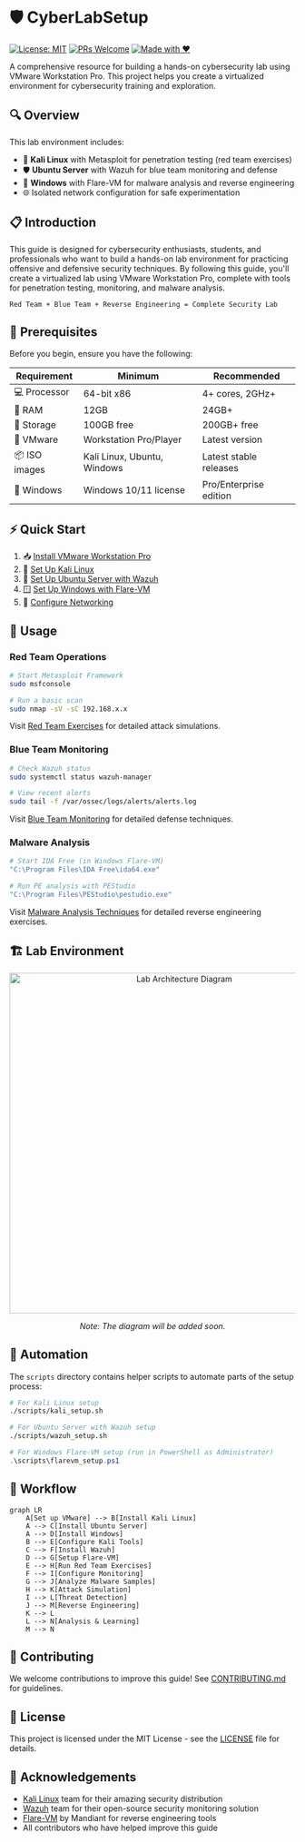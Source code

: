 # 🛡️ CyberLabSetup

[![License: MIT](https://img.shields.io/badge/License-MIT-yellow.svg)](https://opensource.org/licenses/MIT)
[![PRs Welcome](https://img.shields.io/badge/PRs-welcome-brightgreen.svg)](CONTRIBUTING.md)
[![Made with ❤️](https://img.shields.io/badge/Made%20with-%E2%9D%A4%EF%B8%8F-red)]()

A comprehensive resource for building a hands-on cybersecurity lab using VMware Workstation Pro. This project helps you create a virtualized environment for cybersecurity training and exploration.

## 🔍 Overview

This lab environment includes:
- 🧪 **Kali Linux** with Metasploit for penetration testing (red team exercises)
- 🛡️ **Ubuntu Server** with Wazuh for blue team monitoring and defense
- 🔬 **Windows** with Flare-VM for malware analysis and reverse engineering
- 🌐 Isolated network configuration for safe experimentation

## 📋 Introduction

This guide is designed for cybersecurity enthusiasts, students, and professionals who want to build a hands-on lab environment for practicing offensive and defensive security techniques. By following this guide, you'll create a virtualized lab using VMware Workstation Pro, complete with tools for penetration testing, monitoring, and malware analysis.

```
Red Team + Blue Team + Reverse Engineering = Complete Security Lab
```

## 🚀 Prerequisites

Before you begin, ensure you have the following:

| Requirement | Minimum | Recommended |
|-------------|---------|-------------|
| 💻 Processor | 64-bit x86 | 4+ cores, 2GHz+ |
| 🧠 RAM | 12GB | 24GB+ |
| 💽 Storage | 100GB free | 200GB+ free |
| 🔌 VMware | Workstation Pro/Player | Latest version |
| 📦 ISO images | Kali Linux, Ubuntu, Windows | Latest stable releases |
| 🔑 Windows | Windows 10/11 license | Pro/Enterprise edition |

## ⚡ Quick Start

1. 📥 [Install VMware Workstation Pro](docs/installation/vmware_setup.md)
2. 🐉 [Set Up Kali Linux](docs/installation/kali_setup.md)
3. 🐧 [Set Up Ubuntu Server with Wazuh](docs/installation/ubuntu_wazuh_setup.md)
4. 🪟 [Set Up Windows with Flare-VM](docs/installation/windows_flarevm_setup.md)
5. 🔌 [Configure Networking](docs/networking/network_configuration.md)

## 🔧 Usage

### Red Team Operations
```bash
# Start Metasploit Framework
sudo msfconsole

# Run a basic scan
sudo nmap -sV -sC 192.168.x.x
```

Visit [Red Team Exercises](docs/usage/red_team_exercises.md) for detailed attack simulations.

### Blue Team Monitoring
```bash
# Check Wazuh status
sudo systemctl status wazuh-manager

# View recent alerts
sudo tail -f /var/ossec/logs/alerts/alerts.log
```

Visit [Blue Team Monitoring](docs/usage/blue_team_monitoring.md) for detailed defense techniques.

### Malware Analysis
```powershell
# Start IDA Free (in Windows Flare-VM)
"C:\Program Files\IDA Free\ida64.exe"

# Run PE analysis with PEStudio
"C:\Program Files\PEStudio\pestudio.exe"
```

Visit [Malware Analysis Techniques](docs/usage/malware_analysis.md) for detailed reverse engineering exercises.

## 🏗️ Lab Environment

<div align="center">
  <img src="images/lab_diagram.png" alt="Lab Architecture Diagram" width="600"/>
  <p><i>Note: The diagram will be added soon.</i></p>
</div>

## 🤖 Automation

The `scripts` directory contains helper scripts to automate parts of the setup process:

```bash
# For Kali Linux setup
./scripts/kali_setup.sh

# For Ubuntu Server with Wazuh setup
./scripts/wazuh_setup.sh
```

```powershell
# For Windows Flare-VM setup (run in PowerShell as Administrator)
.\scripts\flarevm_setup.ps1
```

## 🔄 Workflow

```mermaid
graph LR
    A[Set up VMware] --> B[Install Kali Linux]
    A --> C[Install Ubuntu Server]
    A --> D[Install Windows]
    B --> E[Configure Kali Tools]
    C --> F[Install Wazuh]
    D --> G[Setup Flare-VM]
    E --> H[Run Red Team Exercises]
    F --> I[Configure Monitoring]
    G --> J[Analyze Malware Samples]
    H --> K[Attack Simulation]
    I --> L[Threat Detection]
    J --> M[Reverse Engineering]
    K --> L
    L --> N[Analysis & Learning]
    M --> N
```

## 🤝 Contributing

We welcome contributions to improve this guide! See [CONTRIBUTING.md](CONTRIBUTING.md) for guidelines.

## 📄 License

This project is licensed under the MIT License - see the [LICENSE](LICENSE) file for details.

## 🌟 Acknowledgements

- [Kali Linux](https://www.kali.org/) team for their amazing security distribution
- [Wazuh](https://wazuh.com/) team for their open-source security monitoring solution
- [Flare-VM](https://github.com/mandiant/flare-vm) by Mandiant for reverse engineering tools
- All contributors who have helped improve this guide
